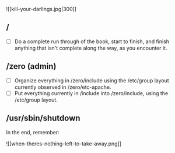 
![[kill-your-darlings.jpg|300]]


## /
- [ ] Do a complete run through of the book, start to finish, and finish anything that isn't complete along the way, as you encounter it.

## /zero (admin)

- [ ] Organize everything in /zero/include using the /etc/group layout currently observed in /zero/etc-apache.
- [ ] Put everything currently in /include into /zero/include, using the /etc/group layout.

## /usr/sbin/shutdown

In the end, remember:

![[when-theres-nothing-left-to-take-away.png]]
